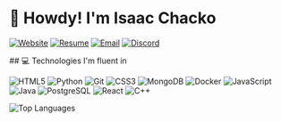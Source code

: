 
<link rel="stylesheet" href="src/README.css">

# 👋 Howdy! I'm Isaac Chacko
[![Website](https://img.shields.io/badge/Website-3b5998?style=for-the-badge&logo=google-chrome&logoColor=white)](https://www.isaacchacko.co/)
[![Resume](https://img.shields.io/badge/Resume-00A98F?style=for-the-badge&logo=readme&logoColor=white)](https://drive.google.com/file/d/1-NBdX32Opo2ajMpDpWgXaQkyOQ9KzdcP/view?usp=sharing)
[![Email](https://img.shields.io/badge/Email-D14836?style=for-the-badge&logo=gmail&logoColor=white)](mailto:isaac.chacko05@tamu.edu)
[![Discord](https://img.shields.io/badge/Discord-7289DA?style=for-the-badge&logo=discord&logoColor=white)](https://discordapp.com/users/stickititswinnable)

<div class="techStack">
  <div>
    ## 💻 Technologies I'm fluent in
  </div>
  <div>

![HTML5](https://img.shields.io/badge/HTML5-E34F26?style=for-the-badge&logo=html5&logoColor=white)
![Python](https://img.shields.io/badge/Python-3776AB?style=for-the-badge&logo=python&logoColor=white)
![Git](https://img.shields.io/badge/Git-F05032?style=for-the-badge&logo=git&logoColor=white)
![CSS3](https://img.shields.io/badge/CSS3-1572B6?style=for-the-badge&logo=css3&logoColor=white)
![MongoDB](https://img.shields.io/badge/MongoDB-4EA94B?style=for-the-badge&logo=mongodb&logoColor=white)
![Docker](https://img.shields.io/badge/Docker-2CA5E0?style=for-the-badge&logo=docker&logoColor=white)
![JavaScript](https://img.shields.io/badge/JavaScript-F7DF1E?style=for-the-badge&logo=javascript&logoColor=black)
![Java](https://img.shields.io/badge/Java-ED8B00?style=for-the-badge&logo=java&logoColor=white)
![PostgreSQL](https://img.shields.io/badge/PostgreSQL-316192?style=for-the-badge&logo=postgresql&logoColor=white)
![React](https://img.shields.io/badge/React-20232A?style=for-the-badge&logo=react&logoColor=61DAFB)
![C++](https://img.shields.io/badge/C++-00599C?style=for-the-badge&logo=c%2B%2B&logoColor=white) 

  </div>
  <div>
    <img src="https://github-readme-stats.vercel.app/api/top-langs/?username=isaacchacko&layout=compact&theme=radical" alt="Top Languages">
  </div>
</div>
